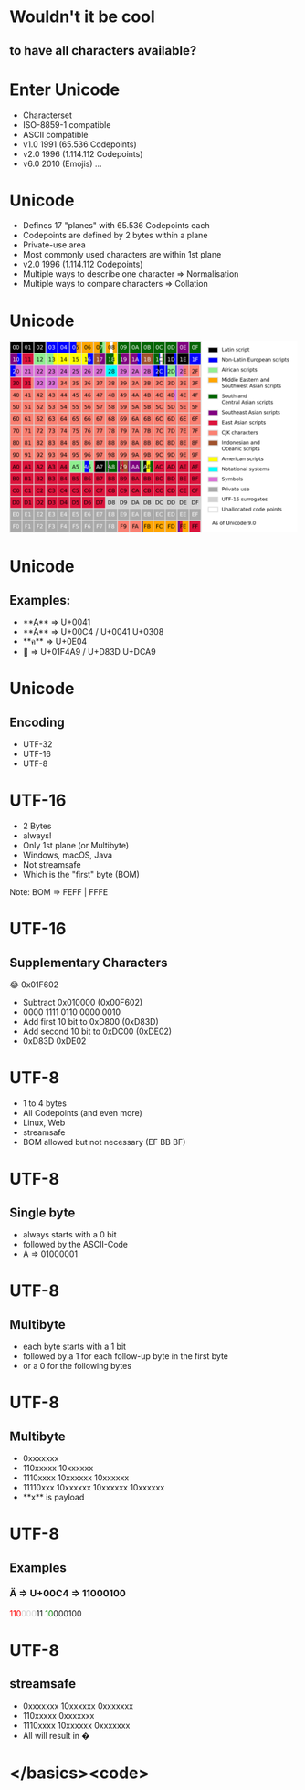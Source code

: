 # Wouldn't it be cool

## to have **all** characters available?



# Enter Unicode

* <!-- .element: class="fragment"-->Characterset
* <!-- .element: class="fragment"-->ISO-8859-1 compatible
* <!-- .element: class="fragment"-->ASCII compatible
* <!-- .element: class="fragment"-->v1.0 1991 (65.536 Codepoints)
* <!-- .element: class="fragment"-->v2.0 1996 (1.114.112 Codepoints)
* <!-- .element: class="fragment"-->v6.0 2010 (Emojis) …




# Unicode

* <!-- .element: class="fragment"-->Defines 17 "planes" with 65.536 Codepoints each
* <!-- .element: class="fragment"-->Codepoints are defined by 2 bytes within a plane
* <!-- .element: class="fragment"-->Private-use area
* <!-- .element: class="fragment"-->Most commonly used characters are within 1st plane
* <!-- .element: class="fragment"-->v2.0 1996 (1.114.112 Codepoints)
* <!-- .element: class="fragment"-->Multiple ways to describe one character => Normalisation
* <!-- .element: class="fragment"-->Multiple ways to compare characters => Collation



# Unicode

![Unicode Base plane](../resources/Roadmap_to_Unicode_BMP.svg)



# Unicode

## Examples:

* <!-- .element: class="fragment"-->**A** => U+0041
* <!-- .element: class="fragment"-->**Ä** => U+00C4 / U+0041 U+0308
* <!-- .element: class="fragment"-->**ค** => U+0E04
* <!-- .element: class="fragment"-->💩 => U+01F4A9 / U+D83D U+DCA9



# Unicode

## Encoding

* <!-- .element: class="fragment"-->UTF-32
* <!-- .element: class="fragment"-->UTF-16
* <!-- .element: class="fragment"-->UTF-8



# UTF-16

* <!-- .element: class="fragment"-->2 Bytes
* <!-- .element: class="fragment"-->always!
* <!-- .element: class="fragment"-->Only 1st plane (or Multibyte)
* <!-- .element: class="fragment"-->Windows, macOS, Java
* <!-- .element: class="fragment"-->Not streamsafe
* <!-- .element: class="fragment"-->Which is the "first" byte (BOM)

Note: BOM => FEFF | FFFE



# UTF-16
## Supplementary Characters

😂 0x01F602

* <!-- .element: class="fragment"-->Subtract 0x010000 (0x00F602)
* <!-- .element: class="fragment"-->0000 1111 0110 0000 0010
* <!-- .element: class="fragment"-->Add first 10 bit to 0xD800 (0xD83D)
* <!-- .element: class="fragment"-->Add second 10 bit to 0xDC00 (0xDE02)
* <!-- .element: class="fragment"-->0xD83D 0xDE02



# UTF-8

* <!-- .element: class="fragment"-->1 to 4 bytes
* <!-- .element: class="fragment"-->All Codepoints (and even more)
* <!-- .element: class="fragment"-->Linux, Web
* <!-- .element: class="fragment"-->streamsafe
* <!-- .element: class="fragment"-->BOM allowed but not necessary (EF BB BF)



# UTF-8

## Single byte

* <!-- .element: class="fragment"-->always starts with a 0 bit
* <!-- .element: class="fragment"-->followed by the ASCII-Code
* <!-- .element: class="fragment"-->A => 01000001



# UTF-8

## Multibyte

* <!-- .element: class="fragment"-->each byte starts with a 1 bit
* <!-- .element: class="fragment"-->followed by a 1 for each follow-up byte in the first byte
* <!-- .element: class="fragment"-->or a 0 for the following bytes



# UTF-8

## Multibyte

* <!-- .element: class="fragment"-->0xxxxxxx
* <!-- .element: class="fragment"-->110xxxxx 10xxxxxx
* <!-- .element: class="fragment"-->1110xxxx 10xxxxxx 10xxxxxx
* <!-- .element: class="fragment"-->11110xxx 10xxxxxx 10xxxxxx 10xxxxxx
* <!-- .element: class="fragment"-->**x** is payload



# UTF-8

## Examples

### **Ä** => U+00C4 => 11000100

<span style="color:red">110</span><span style="color:lightgray">000</span>11 <span style="color:green">10</span>000100



# UTF-8

## streamsafe

* <!-- .element: class="fragment"-->0xxxxxxx 10xxxxxx 0xxxxxxx
* <!-- .element: class="fragment"-->110xxxxx 0xxxxxxx
* <!-- .element: class="fragment"-->1110xxxx 10xxxxxx 0xxxxxxx
* <!-- .element: class="fragment"--> All will result in �



# &lt;/basics>&lt;code>
